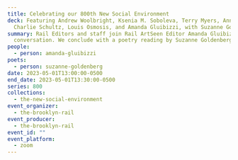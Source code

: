 ```yaml
---
title: Celebrating our 800th New Social Environment
deck: Featuring Andrew Woolbright, Ksenia M. Soboleva, Terry Myers, Ann McCoy,
  Charlie Schultz, Louis Osmosis, and Amanda Gluibizzi, with Suzanne Goldenberg
summary: Rail Editors and staff join Rail ArtSeen Editor Amanda Gluibizzi for a
  conversation. We conclude with a poetry reading by Suzanne Goldenberg.
people:
  - person: amanda-gluibizzi
poets:
  - person: suzanne-goldenberg
date: 2023-05-01T13:00:00-0500
end_date: 2023-05-01T13:30:00-0500
series: 800
collections:
  - the-new-social-environment
event_organizer:
  - the-brooklyn-rail
event_producer:
  - the-brooklyn-rail
event_id: ""
event_platform:
  - zoom
---
```

